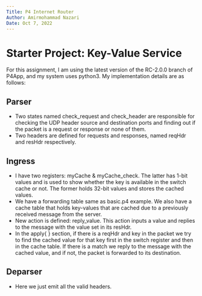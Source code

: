 ```yaml
---
Title: P4 Internet Router
Author: Amirmohammad Nazari
Date: Oct 7, 2022
---
```


# Starter Project: Key-Value Service
For this assignment, I am using the latest version of the RC-2.0.0 branch of P4App, and my system uses python3. My implementation details are as follows:

## Parser
- Two states named check_request and check_header are responsible for checking the UDP header source and destination ports and finding out if the packet is a request or response or none of them. 
- Two headers are defined for requests and responses, named reqHdr and resHdr respectively.

## Ingress
- I have two registers: myCache & myCache_check. The latter has 1-bit values and is used to show whether the key is available in the switch cache or not. The former holds 32-bit values and stores the cached values.
- We have a forwarding table same as basic.p4 example. We also have a cache table that holds key-values that are cached due to a previously received message from the server.
- New action is defined: reply_value. This action inputs a value and replies to the message with the value set in its resHdr.
- In the apply{ } section, if there is a reqHdr and key in the packet we try to find the cached value for that key first in the switch register and then in the cache table. If there is a match we reply to the message with the cached value, and if not, the packet is forwarded to its destination.

## Deparser
- Here we just emit all the valid headers.